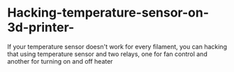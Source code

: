 # Hacking-temperature-sensor-on-3d-printer-
If your temperature sensor doesn't work for every filament, you can hacking that using temperature sensor and two relays, one for fan control and another for turning on and off heater
